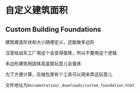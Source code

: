 自定义建筑面积
===========
Custom Building Foundations
----------------------

建筑建造形状和大小随便定义，还能做多边形

注意给战车工厂用这个会变得蛋疼，所以不要用这个逻辑

多边形建筑用固体高度那玩意儿会蛋疼

为了方便计算，压缩包里有个工具可以用来弄这玩意儿

文件地址为`Documentation/_downloads/custom_foundation.html`